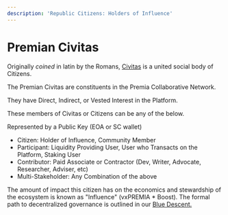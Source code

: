 ```yaml
---
description: 'Republic Citizens: Holders of Influence'
---
```


# Premian Civitas

Originally _coined_ in latin by the Romans, [Civitas](https://en.wikipedia.org/wiki/Civitas) is a united social body of Citizens.

The Premian Civitas are constituents in the Premia Collaborative Network.

They have Direct, Indirect, or Vested Interest in the Platform.

These members of Civitas or Citizens can be any of the below.

Represented by a Public Key (EOA or SC wallet)

* Citizen: Holder of Influence, Community Member
* Participant: Liquidity Providing User, User who Transacts on the Platform, Staking User
* Contributor: Paid Associate or Contractor (Dev, Writer, Advocate, Researcher, Adviser, etc)
* Multi-Stakeholder: Any Combination of the above

The amount of impact this citizen has on the economics and stewardship of the ecosystem is known as "Influence" (vxPREMIA \* Boost).  The formal path to decentralized governance is outlined in our [Blue Descent.](blue-descent.md)
